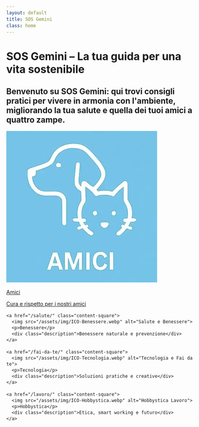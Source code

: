 ```yaml
---
layout: default
title: SOS Gemini
class: home
---
```


<div class="post-container">
  <div class="intro">
    <h1 class="main-title-centered">SOS Gemini – La tua guida per una vita sostenibile</h1>
    <h2 class="small-title">
      Benvenuto su SOS Gemini: qui trovi consigli pratici per vivere in armonia con l'ambiente, migliorando la tua salute e quella dei tuoi amici a quattro zampe.
    </h2>
  </div>

  <section class="square-grid">
    <a href="/animali/" class="content-square">
      <img src="/assets/img/ICO-Amici.webp" alt="Amici a 4 zampe">
      <p>Amici</p>
      <div class="description">Cura e rispetto per i nostri amici</div>
    </a>
    
    <a href="/salute/" class="content-square">
      <img src="/assets/img/ICO-Benessere.webp" alt="Salute e Benessere">
      <p>Benessere</p>
      <div class="description">Benessere naturale e prevenzione</div>
    </a>

    <a href="/fai-da-te/" class="content-square">
      <img src="/assets/img/ICO-Tecnologia.webp" alt="Tecnologia e Fai da te">
      <p>Tecnologia</p>
      <div class="description">Soluzioni pratiche e creative</div>
    </a>

    <a href="/lavoro/" class="content-square">
      <img src="/assets/img/ICO-Hobbystica.webp" alt="Hobbystica Lavoro">
      <p>Hobbystica</p>
      <div class="description">Etica, smart working e futuro</div>
    </a>
  </section>
</div>

